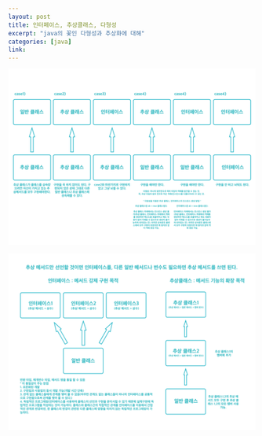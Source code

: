 ```yaml
---
layout: post
title: 인터페이스, 추상클래스, 다형성
excerpt: "java의 꽃인 다형성과 추상화에 대해"
categories: [java]
link:
---
```

![Smithsonian Image](/img/2017-08-23-1.png)

![Smithsonian Image](/img/2017-08-23-2.png)
